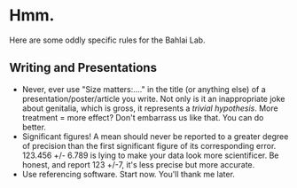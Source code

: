 # Hmm. 
Here are some oddly specific rules for the Bahlai Lab. 
## Writing and Presentations
- Never, ever use "Size matters:...." in  the title (or anything else) of a presentation/poster/article you write. Not only is it an inappropriate joke about genitalia, which is gross, it represents a _trivial hypothesis_. More treatment = more effect? Don't embarrass us like that. You can do better.
- Significant figures! A mean should never be reported to a greater degree of precision than the first significant figure of its corresponding error. 123.456 +/- 6.789 is lying to make your data look more scientificer. Be honest, and report 123 +/-7, it's less precise but more accurate.
- Use referencing software. Start now. You'll thank me later.
